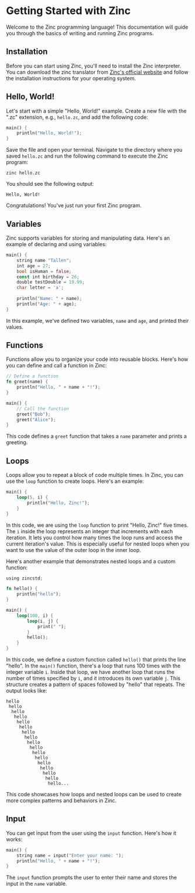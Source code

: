 # Getting Started with Zinc

Welcome to the Zinc programming language! This documentation will guide you through the basics of writing and running Zinc programs.

## Installation

Before you can start using Zinc, you'll need to install the Zinc interpreter. You can download the zinc translator from [Zinc's official website](https://github.com/Talleeenos69/ZINC/blob/main/) and follow the installation instructions for your operating system.

## Hello, World!

Let's start with a simple "Hello, World!" example. Create a new file with the ".zc" extension, e.g., `hello.zc`, and add the following code:

```rust
main() {
    println("Hello, World!");
}
```

Save the file and open your terminal. Navigate to the directory where you saved `hello.zc` and run the following command to execute the Zinc program:

```shell
zinc hello.zc
```

You should see the following output:

```shell
Hello, World!
```

Congratulations! You've just run your first Zinc program.

## Variables

Zinc supports variables for storing and manipulating data. Here's an example of declaring and using variables:

```rust
main() {
    string name "Tallen";
    int age = 27;
    bool isHuman = false;
    const int birthday = 26;
    double testDouble = 19.99;
    char letter = 'a';
    
    println("Name: " + name);
    println("Age: " + age);
}
```

In this example, we've defined two variables, `name` and `age`, and printed their values.

## Functions

Functions allow you to organize your code into reusable blocks. Here's how you can define and call a function in Zinc:

```rust
// Define a function
fn greet(name) {
    println("Hello, " + name + "!");
}

main() {
    // Call the function
    greet("Bob");
    greet("Alice");
}
```

This code defines a `greet` function that takes a `name` parameter and prints a greeting.

## Loops

Loops allow you to repeat a block of code multiple times. In Zinc, you can use the `loop` function to create loops. Here's an example:

```rust
main() {
    loop(5, i) {
        println("Hello, Zinc!");
    }
}
```

In this code, we are using the `loop` function to print "Hello, Zinc!" five times. The `i` inside the loop represents an integer that increments with each iteration. It lets you control how many times the loop runs and access the current iteration's value. This is especially useful for nested loops when you want to use the value of the outer loop in the inner loop.

Here's another example that demonstrates nested loops and a custom function:

```rust
using zincstd;

fn hello() {
    println("hello");
}

main() {
    loop(100, i) {
        loop(i, j) {
            print(" ");
        }
        hello();
    }
}
```

In this code, we define a custom function called `hello()` that prints the line "hello". In the `main()` function, there's a loop that runs 100 times with the integer variable `i`. Inside that loop, we have another loop that runs the number of times specified by `i`, and it introduces its own variable `j`. This structure creates a pattern of spaces followed by "hello" that repeats. The output looks like:

```shell
hello
 hello
  hello
   hello
    hello
     hello
      hello
       hello
        hello
         hello
          hello
           hello
            hello
             hello
              hello
               hello
                hello...
```

This code showcases how loops and nested loops can be used to create more complex patterns and behaviors in Zinc.

## Input

You can get input from the user using the `input` function. Here's how it works:

```rust
main() {
    string name = input("Enter your name: ");
    println("Hello, " + name + "!");
}
```

The `input` function prompts the user to enter their name and stores the input in the `name` variable.
